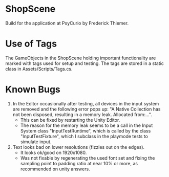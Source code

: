 # ShopScene
Build for the application at PsyCurio by Frederick Thiemer.

# Use of Tags
The GameObjects in the ShopScene holding important functionality are marked with tags used for setup and testing.
The tags are stored in a static class in Assets/Scripts/Tags.cs.

# Known Bugs
1. In the Editor occasionally after testing, all devices in the input system are removed and the following error pops up: "A Native Collection has not been disposed, resulting in a memory leak. Allocated from:...". 
    - This can be fixed by restarting the Unity Editor. 
    - The reason for the memory leak seems to be a call in the Input System class "InputTestRuntime", which is called by the class "InputTestFixture", which I subclass in the playmode tests to simulate input.
2. Text looks bad on lower resolutions (fizzles out on the edges). 
    - It looks ok/good on 1920x1080. 
	- Was not fixable by regenerating the used font set and fixing the sampling point to padding ratio at near 10% or more, as recommended on unity answers.